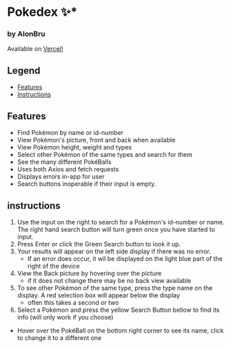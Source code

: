 # Pokedex :sparkles:*
### by AlonBru
Available on [Vercel!](https://poke-dex.alonbru.vercel.app/)

## Legend
* [Features](#Features)
* [Instructions](#instuctions)

## Features
* Find Pokémon by name or id-number
* View Pokémon's picture, front and back when available
* View Pokémon height, weight and types
* Select other Pokémon of the same types and search for them
* See the many different PokéBalls
* Uses both Axios and fetch requests
* Displays errors in-app for user
* Search buttons inoperable if their input is empty.
## instructions
1. Use the input on the right to search for a Pokémon's id-number or name.  
The right hand search button will turn green once you have started to input.
2. Press Enter or click the Green Search button to look it up.
2. Your results will appear on the left side display if there was no error.
    * If an error does occur, it wil be displayed on the light blue part of the right of the device
3. View the Back picture by hovering over the picture
    * if it does not change there may be no back view available
4. To see other Pokémon of the same type, press the type name on the display. A red selection box will appear below the display
    * often this takes a second or two
5. Select a Pokémon and press the yellow Search Button bellow to find its info (will only work if you choose)
* Hover over the PokéBall on the bottom right corner to see its name, click to change it to a different one